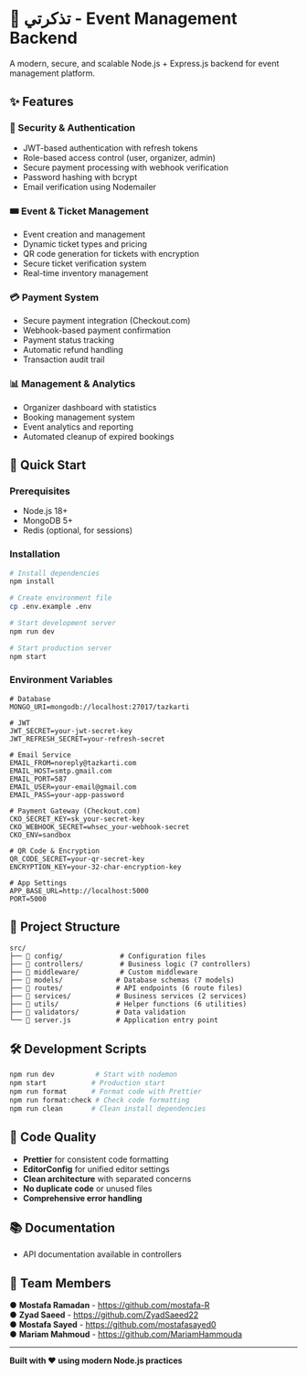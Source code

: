# 🎫 تذكرتي - Event Management Backend

A modern, secure, and scalable Node.js + Express.js backend for event management platform.

## ✨ Features

### 🔐 Security & Authentication

- JWT-based authentication with refresh tokens
- Role-based access control (user, organizer, admin)
- Secure payment processing with webhook verification
- Password hashing with bcrypt
- Email verification using Nodemailer

### 🎟️ Event & Ticket Management

- Event creation and management
- Dynamic ticket types and pricing
- QR code generation for tickets with encryption
- Secure ticket verification system
- Real-time inventory management

### 💳 Payment System

- Secure payment integration (Checkout.com)
- Webhook-based payment confirmation
- Payment status tracking
- Automatic refund handling
- Transaction audit trail

### 📊 Management & Analytics

- Organizer dashboard with statistics
- Booking management system
- Event analytics and reporting
- Automated cleanup of expired bookings

## 🚀 Quick Start

### Prerequisites

- Node.js 18+
- MongoDB 5+
- Redis (optional, for sessions)

### Installation

```bash
# Install dependencies
npm install

# Create environment file
cp .env.example .env

# Start development server
npm run dev

# Start production server
npm start
```

### Environment Variables

```env
# Database
MONGO_URI=mongodb://localhost:27017/tazkarti

# JWT
JWT_SECRET=your-jwt-secret-key
JWT_REFRESH_SECRET=your-refresh-secret

# Email Service
EMAIL_FROM=noreply@tazkarti.com
EMAIL_HOST=smtp.gmail.com
EMAIL_PORT=587
EMAIL_USER=your-email@gmail.com
EMAIL_PASS=your-app-password

# Payment Gateway (Checkout.com)
CKO_SECRET_KEY=sk_your-secret-key
CKO_WEBHOOK_SECRET=whsec_your-webhook-secret
CKO_ENV=sandbox

# QR Code & Encryption
QR_CODE_SECRET=your-qr-secret-key
ENCRYPTION_KEY=your-32-char-encryption-key

# App Settings
APP_BASE_URL=http://localhost:5000
PORT=5000
```

## 📁 Project Structure

```
src/
├── 📂 config/              # Configuration files
├── 📂 controllers/         # Business logic (7 controllers)
├── 📂 middleware/          # Custom middleware
├── 📂 models/             # Database schemas (7 models)
├── 📂 routes/             # API endpoints (6 route files)
├── 📂 services/           # Business services (2 services)
├── 📂 utils/              # Helper functions (6 utilities)
├── 📂 validators/         # Data validation
└── 📄 server.js           # Application entry point
```

## 🛠 Development Scripts

```bash
npm run dev          # Start with nodemon
npm start           # Production start
npm run format      # Format code with Prettier
npm run format:check # Check code formatting
npm run clean       # Clean install dependencies
```

## 🔧 Code Quality

- **Prettier** for consistent code formatting
- **EditorConfig** for unified editor settings
- **Clean architecture** with separated concerns
- **No duplicate code** or unused files
- **Comprehensive error handling**

## 📚 Documentation


- API documentation available in controllers

## 🤝 Team Members

● **Mostafa Ramadan** - https://github.com/mostafa-R  
● **Zyad Saeed** - https://github.com/ZyadSaeed22  
● **Mostafa Sayed** - https://github.com/mostafasayed0  
● **Mariam Mahmoud** - https://github.com/MariamHammouda

---

**Built with ❤️ using modern Node.js practices**
